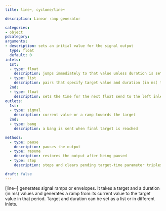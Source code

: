 ```yaml
---
title: line~, cyclone/line~

description: Linear ramp generator

categories:
- object
pdcategory:
arguments:
- description: sets an initial value for the signal output
  type: float
  default: 0
inlets:
  1st:
  - type: float
    description: jumps immediately to that value unless duration is set to other than 0 via the second inlet
  - type: list
    description: pairs that specify target value and duration (in ms) to reach it (maximum is 128 target-time pairs). For an odd number of elements, the last element is treated as another pair with 0 ms duration
  2nd:
  - type: float
    description: sets the time for the next float send to the left inlet
outlets:
  1st:
  - type: signal
    description: current value or a ramp towards the target
  2nd:
  - type: bang
    description: a bang is sent when final target is reached

methods:
  - type: pause
    description: pauses the output
  - type: resume
    description: restores the output after being paused
  - type: stop
    description: stops and clears pending target-time parameter triples (but continues outputting its last value)

draft: false
---
```


[line~] generates signal ramps or envelopes. It takes a target and a duration (in ms) values and generates a ramp from its current value to the target value in that period. Target and duration can be set as a list or in different inlets.

